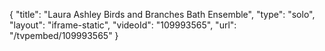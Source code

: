 {
    "title": "Laura Ashley Birds and Branches Bath Ensemble",
    "type": "solo",
    "layout": "iframe-static",
    "videoId": "109993565",
    "url": "\/tvpembed\/109993565"
}